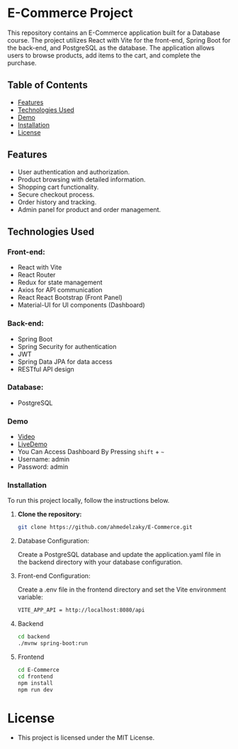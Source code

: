 # E-Commerce Project

This repository contains an E-Commerce application built for a Database course. The project utilizes React with Vite for the front-end, Spring Boot for the back-end, and PostgreSQL as the database. The application allows users to browse products, add items to the cart, and complete the purchase.

## Table of Contents

- [Features](#features)
- [Technologies Used](#technologies-used)
- [Demo](#demo)
- [Installation](#installation)
- [License](#license)

## Features

- User authentication and authorization.
- Product browsing with detailed information.
- Shopping cart functionality.
- Secure checkout process.
- Order history and tracking.
- Admin panel for product and order management.

## Technologies Used

### Front-end:

- React with Vite
- React Router
- Redux for state management
- Axios for API communication
- React React Bootstrap (Front Panel)
- Material-UI for UI components (Dashboard)

### Back-end:

- Spring Boot
- Spring Security for authentication
- JWT
- Spring Data JPA for data access
- RESTful API design

### Database:

- PostgreSQL
### Demo
- [Video](https://www.youtube.com/watch?v=RzZj42CNfkM)
- [LiveDemo](https://e-commerce-ahmedelzaky.vercel.app)
- You Can Access Dashboard By Pressing `shift` + `~`
- Username: admin
- Password: admin


### Installation

To run this project locally, follow the instructions below.

1. **Clone the repository:**

   ```bash
   git clone https://github.com/ahmedelzaky/E-Commerce.git
   ```

2. Database Configuration:

   Create a PostgreSQL database and update the application.yaml file in the backend directory with your database configuration.

3. Front-end Configuration:

   Create a .env file in the frontend directory and set the Vite environment variable:

   ```bash
   VITE_APP_API = http://localhost:8080/api
   ```

4. Backend

   ```bash
   cd backend
   ./mvnw spring-boot:run
   ```

5. Frontend

   ```bash
   cd E-Commerce
   cd frontend
   npm install
   npm run dev
   ```

# License

- This project is licensed under the MIT License.
